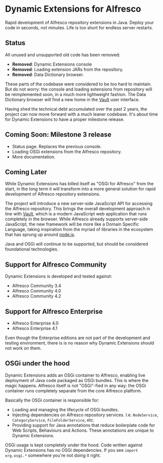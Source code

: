 Dynamic Extensions for Alfresco
===============================

Rapid development of Alfresco repository extensions in Java. Deploy your code in seconds, not minutes. Life is too short for endless server restarts.

Status
------

All unused and unsupported old code has been removed:

* **Removed**: Dynamic Extensions console
* **Removed**: Loading extension JARs from the repository.
* **Removed**: Data Dictionary browser.

These parts of the codebase were considered to be too hard to maintain. But do not worry: the console and loading extensions from repository will be reimplemented soon, in a much more lightweight fashion. The Data Dictionary browser will find a new home in the <a href="../vault">Vault</a> user interface.

Having shed the technical debt accumulated over the past 2 years, the project can now move forward with a much leaner codebase. It's about time for Dynamic Extensions to have a proper milestone release.

Coming Soon: Milestone 3 release
--------------------------------

* Status page. Replaces the previous console.
* Loading OSGi extensions from the Alfresco repository.
* More documentation.

Coming Later
------------

While Dynamic Extensions has billed itself as "OSGi for Alfresco" from the start, in the long term it will transform into a more general solution for rapid development of Alfresco repository extensions.

The project will introduce a new server-side JavaScript API for accessing the Alfresco repository. This brings the overall development approach in line with <a href="../vault">Vault</a>, which is a modern JavaScript web application that runs completely in the browser. While Alfresco already supports server-side JavaScript, the new framework will be more like a Domain Specific Language, taking inspiration from the myriad of libraries in the ecosystem that has sprung up around <a href="http://nodejs.org/">node.js</a>.

Java and OSGi will continue to be supported, but should be considered foundational technologies.

Support for Alfresco Community
------------------------------

Dynamic Extensions is developed and tested against:

* Alfresco Community 3.4
* Alfresco Community 4.0
* Alfresco Community 4.2

Support for Alfresco Enterprise
-------------------------------

* Alfresco Enterprise 4.0
* Alfresco Enterprise 4.1

Even though the Enterprise editions are not part of the development and testing environment, there is is no reason why Dynamic Extensions should not work on them.


OSGi under the hood
-------------------

Dynamic Extensions adds an OSGi container to Alfresco, enabling live deployment of Java code packaged as OSGi bundles. This is where the magic happens. Alfresco itself is not "OSGi"-fied in any way: the OSGi container runs completely separate from the core Alfresco platform.

Basically the OSGi container is responsible for:

* Loading and managing the lifecycle of OSGi bundles.
* Injecting dependencies on Alfresco repository services. I.e. `NodeService`, `CategoryService`, `FileFolderService`, etc.
* Providing support for Java annotations that reduce boilerplate code for Web Scripts, Behaviours and Actions. These annotations are unique to Dynamic Extensions.

OSGi usage is kept completely under the hood. Code written against Dynamic Extensions has no OSGi dependencies. If you see  `import org.osgi.*` somewhere you're not doing it right.
